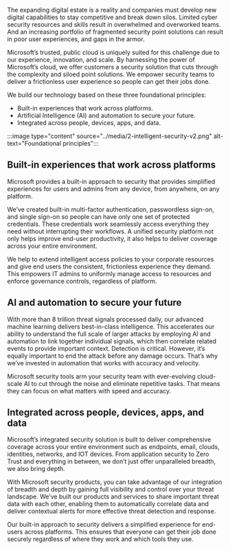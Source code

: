 
The expanding digital estate is a reality and companies must develop new digital capabilities to stay competitive and break down silos. Limited cyber security resources and skills result in overwhelmed and overworked teams. And an increasing portfolio of fragmented security point solutions can result in poor user experiences, and gaps in the armor. 

Microsoft’s trusted, public cloud is uniquely suited for this challenge due to our experience, innovation, and scale. By harnessing the power of Microsoft’s cloud, we offer customers a security solution that cuts through the complexity and siloed point solutions. We empower security teams to deliver a frictionless user experience so people can get their jobs done. 

We build our technology based on these three foundational principles:

* Built-in experiences that work across platforms.
* Artificial Intelligence (AI) and automation to secure your future.
* Integrated across people, devices, apps, and data.

:::image type="content" source="../media/2-intelligent-security-v2.png" alt-text="Foundational principles":::

## Built-in experiences that work across platforms 
Microsoft provides a built-in approach to security that provides simplified experiences for users and admins from any device, from anywhere, on any platform. 

We’ve created built-in multi-factor authentication, passwordless sign-on, and single sign-on so people can have only one set of protected credentials. These credentials work seamlessly access everything they need without interrupting their workflows. A unified security platform not only helps improve end-user productivity, it also helps to deliver coverage across your entire environment. 

We help to extend intelligent access policies to your corporate resources and give end users the consistent, frictionless experience they demand. This empowers IT admins to uniformly manage access to resources and enforce governance controls, regardless of platform. 

## AI and automation to secure your future 
With more than 8 trillion threat signals processed daily, our advanced machine learning delivers best-in-class intelligence. This accelerates our ability to understand the full scale of larger attacks by employing AI and automation to link together individual signals, which then correlate related events to provide important context. Detection is critical. However, it’s equally important to end the attack before any damage occurs. That’s why we’ve invested in automation that works with accuracy and velocity. 

Microsoft security tools arm your security team with ever-evolving cloud-scale AI to cut through the noise and eliminate repetitive tasks. That means they can focus on what matters with speed and accuracy.  

## Integrated across people, devices, apps, and data 
Microsoft’s integrated security solution is built to deliver comprehensive coverage across your entire environment such as endpoints, email, clouds, identities, networks, and IOT devices. From application security to Zero Trust and everything in between, we don’t just offer unparalleled breadth, we also bring depth. 

With Microsoft security products, you can take advantage of our integration of breadth and depth by gaining full visibility and control over your threat landscape. We’ve built our products and services to share important threat data with each other, enabling them to automatically correlate data and deliver contextual alerts for more effective threat detection and response. 

Our built-in approach to security delivers a simplified experience for end-users across platforms. This ensures that everyone can get their job done securely regardless of where they work and which tools they use.
